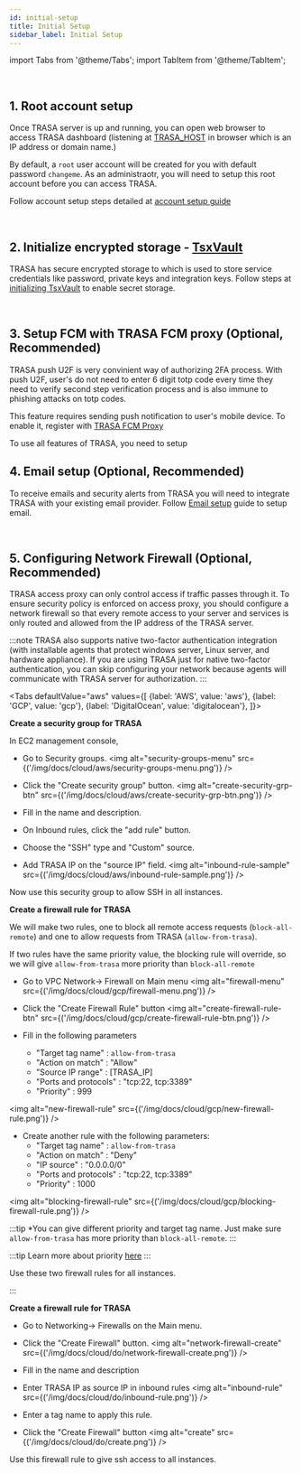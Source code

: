 ```yaml
---
id: initial-setup
title: Initial Setup
sidebar_label: Initial Setup
---
```


<!-- > If you signed up for TRASA Cloud service, you can skip this guide. -->

import Tabs from '@theme/Tabs';
import TabItem from '@theme/TabItem';

<br />



## 1. Root account setup



Once TRASA server is up and running, you can open web browser to access TRASA dashboard (listening at [TRASA_HOST](/docs/getting-started/glossary#TRASA_HOST) in browser which is an IP address or domain name.)

By default, a `root` user account will be created for you with default password `changeme`. As an administraotr, you will need to setup this root account before you can access TRASA.




Follow account setup steps detailed at [account setup guide](/docs/users/account-setup)


<br />



## 2. Initialize encrypted storage - [TsxVault](/docs/getting-started/glossary#tsxvault)

TRASA has secure encrypted storage to which is used to store service credentials like password, private keys and integration keys.
Follow steps at [initializing TsxVault](/docs/providers/vault/tsxvault) to enable secret storage.

<br />

## 3. Setup FCM with TRASA FCM proxy (Optional, Recommended)

TRASA push U2F is very convinient way of authorizing 2FA process. With push U2F, user's do not need to enter 6 digit totp code every time they need to verify second step verification process and is also immune to phishing attacks on totp codes. 

This feature requires sending push notification to user's mobile device. To enable it, register with [TRASA FCM Proxy](/docs/system/fcm-setup)

To use all features of TRASA, you need to setup

## 4.  Email setup (Optional, Recommended)

To receive emails and security alerts from TRASA you will need to integrate TRASA with your existing email provider. Follow [Email setup](/docs/system/email-setup) guide to setup email.

<br />



## 5. Configuring Network Firewall  (Optional, Recommended)

TRASA access proxy can only control access if traffic passes through it. To ensure security policy is enforced on access proxy, you should configure a network firewall so that every remote access to your server and services is only routed and allowed from the IP address of the TRASA server. 

:::note
TRASA also supports native two-factor authentication integration (with installable agents that protect windows server, Linux server, and hardware appliance). If you are using TRASA just for native two-factor authentication, you can skip configuring your network because agents will communicate with TRASA server for authorization.
:::

<!-- ######################################################################################## -->

<Tabs
defaultValue="aws"
values={[
{label: 'AWS', value: 'aws'},
{label: 'GCP', value: 'gcp'},
{label: 'DigitalOcean', value: 'digitalocean'},
]}>

<!-- ######################################################################################## -->
<TabItem value="aws">

**Create a security group for TRASA**

In EC2 management console,

- Go to Security groups.
  <img alt="security-groups-menu" src={('/img/docs/cloud/aws/security-groups-menu.png')} />

- Click the "Create security group" button.
  <img alt="create-security-grp-btn" src={('/img/docs/cloud/aws/create-security-grp-btn.png')} />

- Fill in the name and description.
- On Inbound rules, click the "add rule" button.

- Choose the "SSH" type and "Custom" source.
- Add TRASA IP on the "source IP" field.
  <img alt="inbound-rule-sample" src={('/img/docs/cloud/aws/inbound-rule-sample.png')} />

Now use this security group to allow SSH in all instances.
</TabItem>

<!-- ######################################################################################## -->

<TabItem value="gcp">

**Create a firewall rule for TRASA**

We will make two rules, one to block all remote access requests (`block-all-remote`) and one to allow requests from TRASA (`allow-from-trasa`).

If two rules have the same priority value, the blocking rule will override, so we will give `allow-from-trasa` more priority than `block-all-remote`

- Go to VPC Network-> Firewall on Main menu
  <img alt="firewall-menu" src={('/img/docs/cloud/gcp/firewall-menu.png')} />

- Click the "Create Firewall Rule" button
  <img alt="create-firewall-rule-btn" src={('/img/docs/cloud/gcp/create-firewall-rule-btn.png')} />

- Fill in the following parameters
  - "Target tag name" : `allow-from-trasa`
  - "Action on match" : "Allow"
  - "Source IP range" : [TRASA_IP]
  - "Ports and protocols" : "tcp:22, tcp:3389"
  - "Priority" : 999

<img alt="new-firewall-rule" src={('/img/docs/cloud/gcp/new-firewall-rule.png')} />

- Create another rule with the following parameters:
  - "Target tag name" : `allow-from-trasa`
  - "Action on match" : "Deny"
  - "IP source" : "0.0.0.0/0"
  - "Ports and protocols" : "tcp:22, tcp:3389"
  - "Priority" : 1000

<img alt="blocking-firewall-rule" src={('/img/docs/cloud/gcp/blocking-firewall-rule.png')} />

:::tip
\*You can give different priority and target tag name.
Just make sure `allow-from-trasa` has more priority than `block-all-remote`.
:::

:::tip
Learn more about priority [here](https://cloud.google.com/vpc/docs/firewalls#priority_order_for_firewall_rules)
:::

Use these two firewall rules for all instances.



:::
</TabItem>

<!-- ######################################################################################## -->

<TabItem value="digitalocean">

**Create a firewall rule for TRASA**

- Go to Networking-> Firewalls on the Main menu.
- Click the "Create Firewall" button.
  <img alt="network-firewall-create" src={('/img/docs/cloud/do/network-firewall-create.png')} />

- Fill in the name and description
- Enter TRASA IP as source IP in inbound rules
  <img alt="inbound-rule" src={('/img/docs/cloud/do/inbound-rule.png')} />

- Enter a tag name to apply this rule.
- Click the "Create Firewall" button
  <img alt="create" src={('/img/docs/cloud/do/create.png')} />

Use this firewall rule to give ssh access to all instances.
</TabItem>

<!-- ######################################################################################## -->
</Tabs>
